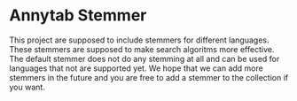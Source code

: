 Annytab Stemmer
=======

This project are supposed to include stemmers for different languages. These stemmers are supposed to make search algoritms more
effective. The default stemmer does not do any stemming at all and can be used for languages that not are supported yet. We hope
that we can add more stemmers in the future and you are free to add a stemmer to the collection if you want.
